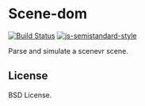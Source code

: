 # Scene-dom

[![Build Status](https://travis-ci.org/scenevr/dom.svg?branch=master)](https://travis-ci.org/scenevr/dom)
[![js-semistandard-style](https://img.shields.io/badge/code%20style-semistandard-brightgreen.svg?style=flat-square)](https://github.com/feross/standard)

Parse and simulate a scenevr scene.

## License

BSD License.
